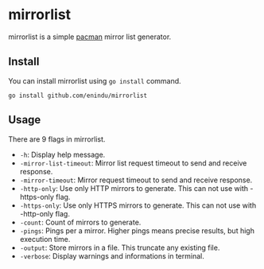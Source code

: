 # mirrorlist

mirrorlist is a simple [pacman](https://wiki.archlinux.org/index.php/Pacman) mirror list generator.

## Install

You can install mirrorlist using `go install` command.

```shell
go install github.com/enindu/mirrorlist
```

## Usage

There are 9 flags in mirrorlist.

- `-h`: Display help message.
- `-mirror-list-timeout`: Mirror list request timeout to send and receive response.
- `-mirror-timeout`: Mirror request timeout to send and receive response.
- `-http-only`: Use only HTTP mirrors to generate. This can not use with -https-only flag.
- `-https-only`: Use only HTTPS mirrors to generate. This can not use with -http-only flag.
- `-count`: Count of mirrors to generate.
- `-pings`: Pings per a mirror. Higher pings means precise results, but high execution time.
- `-output`: Store mirrors in a file. This truncate any existing file.
- `-verbose`: Display warnings and informations in terminal.

